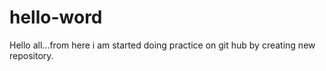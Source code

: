 # hello-word

Hello all...from here i am started doing practice on git hub by creating new repository.
